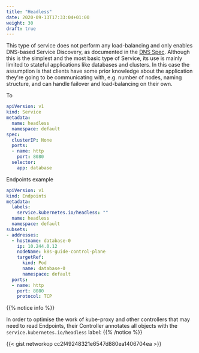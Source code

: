 ```yaml
---
title: "Headless"
date: 2020-09-13T17:33:04+01:00
weight: 30
draft: true 
---
```


This type of service does not perform any load-balancing and only enables DNS-based Service Discovery, as documented in the [DNS Spec](https://github.com/kubernetes/dns/blob/master/docs/specification.md#24---records-for-a-headless-service). Although this is the simplest and the most basic type of Service, its use is mainly limited to stateful applications like databases and clusters. In this case the assumption is that clients have some prior knowledge about the application they're going to be communicating with, e.g. number of nodes, naming structure, and can handle failover and load-balancing on their own.

To

```yaml
apiVersion: v1
kind: Service
metadata:
  name: headless
  namespace: default
spec:
  clusterIP: None
  ports:
  - name: http
    port: 8080
  selector:
    app: database
```


Endpoints example

```yaml
apiVersion: v1
kind: Endpoints
metadata:
  labels:
    service.kubernetes.io/headless: ""
  name: headless
  namespace: default
subsets:
- addresses:
  - hostname: database-0
    ip: 10.244.0.12
    nodeName: k8s-guide-control-plane
    targetRef:
      kind: Pod
      name: database-0
      namespace: default
  ports:
  - name: http
    port: 8080
    protocol: TCP
```
{{% notice info %}}

In order to optimise the work of kube-proxy and other controllers that may need to read Endpoints, their Controller annotates all objects with the `service.kubernetes.io/headless` label:
{{% /notice %}}


{{< gist networkop cc2f49248321e6547d880ea1406704ea >}}